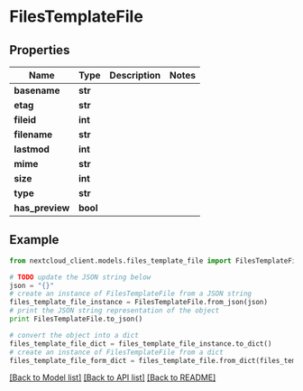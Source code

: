 # FilesTemplateFile


## Properties
Name | Type | Description | Notes
------------ | ------------- | ------------- | -------------
**basename** | **str** |  | 
**etag** | **str** |  | 
**fileid** | **int** |  | 
**filename** | **str** |  | 
**lastmod** | **int** |  | 
**mime** | **str** |  | 
**size** | **int** |  | 
**type** | **str** |  | 
**has_preview** | **bool** |  | 

## Example

```python
from nextcloud_client.models.files_template_file import FilesTemplateFile

# TODO update the JSON string below
json = "{}"
# create an instance of FilesTemplateFile from a JSON string
files_template_file_instance = FilesTemplateFile.from_json(json)
# print the JSON string representation of the object
print FilesTemplateFile.to_json()

# convert the object into a dict
files_template_file_dict = files_template_file_instance.to_dict()
# create an instance of FilesTemplateFile from a dict
files_template_file_form_dict = files_template_file.from_dict(files_template_file_dict)
```
[[Back to Model list]](../README.md#documentation-for-models) [[Back to API list]](../README.md#documentation-for-api-endpoints) [[Back to README]](../README.md)


